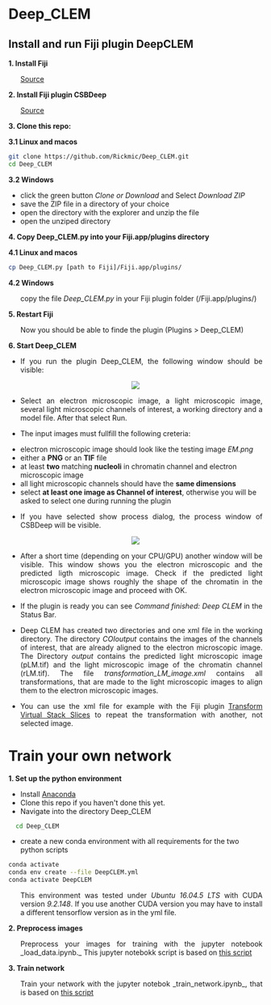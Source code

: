 # Deep_CLEM

## Install and run Fiji plugin DeepCLEM

**1. Install Fiji**

<ul>
  <p align="justify">
    <a href="https://imagej.net/Fiji/Downloads">Source</a>
  </p>
</ul>

**2. Install Fiji plugin CSBDeep**


<ul>
  <p align="justify">
    <a href="https://github.com/CSBDeep/CSBDeep_website/wiki/CSBDeep-in-Fiji-%E2%80%93-Installation">Source</a>
  </p>
</ul>

**3. Clone this repo:**

**3.1 Linux and macos**

```sh
git clone https://github.com/Rickmic/Deep_CLEM.git
cd Deep_CLEM
```

**3.2 Windows**

<ul>
  <p align="justify">
    <li>
      click the green button <i>Clone or Download</i> and Select <i>Download ZIP</i>
    </li>
    <li>
      save the ZIP file in a directory of your choice
    </li>
    <li>
      open the directory with the explorer and unzip the file
    </li>
    <li>
      open the unziped directory 
    </li>
  </p>
</ul>

**4. Copy Deep_CLEM.py into your Fiji.app/plugins directory**

**4.1 Linux and macos**

```sh
cp Deep_CLEM.py [path to Fiji]/Fiji.app/plugins/
```

**4.2 Windows**

<ul>
  <p align="justify">
    copy the file <i>Deep_CLEM.py</i> in your Fiji plugin folder (/Fiji.app/plugins/)
  </p>
</ul>

**5. Restart Fiji**

<ul>
  <p align="justify">
    Now you should be able to finde the plugin (Plugins > Deep_CLEM)
  </p>
</ul>

**6. Start Deep_CLEM**


<ul>
  <li>
    <p align="justify">
      If you run the plugin Deep_CLEM, the following window should be visible:
    </p>
  </li>
</ul>



<p align="center"> 
  <img src="../assets/GUI1.png">
</p>


<ul>
  <li>
    <p align="justify">
      Select an electron microscopic image, a light microscopic image, several light microscopic channels of interest, a   working directory and a model file. After that select Run.
    </p>
  </li>
  <li>
    <p align="justify">
      The input images must fullfill the following creteria:
      <li>
        electron microscopic image should look like the testing image <i>EM.png</i>
      <li>
        either a <b>PNG</b> or an <b>TIF</b> file
      </li>
      <li>
        at least <b>two</b> matching <b>nucleoli</b> in chromatin channel and electron microscopic image
      </li>
      <li>
        all light microscopic channels should have the <b>same dimensions</b>
      </li>
      <li>
        select <b>at least one image as Channel of interest</b>, otherwise you will be asked to select one during running the plugin
      </li>
    </p>
  </li>
  <li>
    <p align="justify">
      If you have selected show process dialog, the process window of CSBDeep will be visible.
    </p>
  </li>
  </li>
</ul>



<p align="center"> 
  <img src="../assets/GUI2.png">
</p>


<ul>
  <li>
    <p align="justify"> 
      After a short time (depending on your CPU/GPU) another window will be visible. This window shows you the electron microscopic and the predicted ligth microscopic image. Check if the predicted light microscopic image shows roughly the shape of the chromatin in the electron microscopic image and proceed with OK. 
    </p>
  </li>
  <li>
    <p align="justify"> 
      If the plugin is ready you can see <i>Command finished: Deep CLEM</i> in the Status Bar.
    </p>
  </li>
    <li>
      <p align="justify"> 
        Deep CLEM has created two directories and one xml file in the working directory. The directory <i>COIoutput</i> contains the images of the channels of interest, that are already aligned to the electron microscopic image. The Directory <i>output</i> contains the predicted light microscopic image (pLM.tif) and the light microscopic image of the chromatin channel (rLM.tif). The file <i>transformation_LM_image.xml</i> contains all transformations, that are made to the light microscopic images to align them to the electron microscopic images.
      </p>
    </li>
    <li>
      <p align="justify">
        You can use the xml file for example with the Fiji plugin <a href="https://imagej.net/Transform_Virtual_Stack_Slices">Transform Virtual Stack Slices</a> to repeat the transformation with another, not selected image.
      </p>
    </li>
  </ul>



# Train your own network

**1. Set up the python environment**

<ul>
  <p align="justify">
    <li>
      Install <a href="https://www.anaconda.com/distribution/">Anaconda</a>
    </li>
    <li>
      Clone this repo if you haven't done this yet.
    </li>
    <li>
      Navigate into the directory Deep_CLEM
    </li>
  </p>
</ul>

```sh
  cd Deep_CLEM
  ```
<ul>
  <p align="justify">
    <li>
      create a new conda environment with all requirements for the two python scripts
    </li>
  </p>
</ul>

  ```sh
  conda activate
  conda env create --file DeepCLEM.yml
  conda activate DeepCLEM
  ```
  
<ul>
  <p align="justify">
    This environment was tested under <i>Ubuntu 16.04.5 LTS</i> with CUDA version <i>9.2.148</i>. If you use another CUDA version you may   have to install a different tensorflow version as in the yml file.
  </p>
</ul>

**2. Preprocess images**

<ul>
  <p align="justify">
    Preprocess your images for training with the jupyter notebook _load_data.ipynb._ This jupyter notebokk script is based on <a href="https://nbviewer.jupyter.org/url/csbdeep.bioimagecomputing.com/examples/denoising3D/1_datagen.ipynb">this script</a>
  </p>
</ul>

**3. Train network**

<ul>
  <p align="justify">
    Train your network with the jupyter notebok _train_network.ipynb_, that is based on <a href="https://nbviewer.jupyter.org/url/csbdeep.bioimagecomputing.com/examples/denoising3D/2_training.ipynb">this script</a>
  </p>
</ul>
